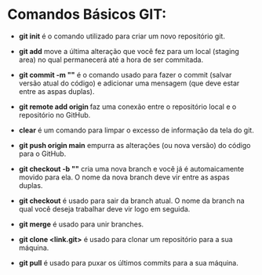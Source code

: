 # Comandos Básicos GIT:

* **git init** é o comando utilizado para criar um novo repositório git.

* **git add** move a última alteração que você fez para um local (staging area) no qual permanecerá até a hora de ser commitada.

* **git commit -m ""** é o comando usado para fazer o commit (salvar versão atual do código) e adicionar uma mensagem (que deve estar entre as aspas duplas).

* **git remote add origin <link>** faz uma conexão entre o repositório local  e o repositório no GitHub.

* **clear** é um comando para limpar o excesso de informação da tela do git.

* **git push origin main** empurra as alterações (ou nova versão) do código para o GitHub.

* **git checkout -b ""** cria uma nova branch e você já é automaicamente movido para ela. O nome da nova branch deve vir entre as aspas duplas.

* **git checkout** é usado para sair da branch atual. O nome da branch na qual você deseja trabalhar deve vir logo em seguida. 

* **git merge** é usado para unir branches.

* **git clone <link.git>** é usado para clonar um repositório para a sua máquina.

* **git pull** é usado para puxar os últimos commits para a sua máquina.